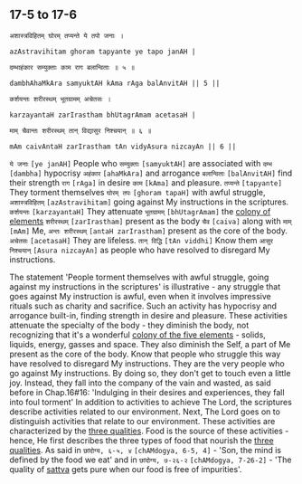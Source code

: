 ## 17-5 to 17-6


```shloka-sa
अशास्त्रविहितम् घोरम् तप्यन्ते ये तपो जनाः ।
```
```shloka-sa-hk
azAstravihitam ghoram tapyante ye tapo janAH |
```
```shloka-sa
दम्भाहंकार सम्युक्ताः काम राग बलान्विताः ॥ ५ ॥
```
```shloka-sa-hk
dambhAhaMkAra samyuktAH kAma rAga balAnvitAH || 5 ||
```

```shloka-sa
कर्शयन्तः शरीरस्थम् भूतग्रामम् अचेतसः ।
```
```shloka-sa-hk
karzayantaH zarIrastham bhUtagrAmam acetasaH |
```
```shloka-sa
माम् चैवान्तः शरीरस्थम् तान् विद्यासुर निश्चयान् ॥ ६ ॥
```
```shloka-sa-hk
mAm caivAntaH zarIrastham tAn vidyAsura nizcayAn || 6 ||
```

`ये जनाः` `[ye janAH]` People who `सम्युक्ताः` `[samyuktAH]` are associated with `दम्भ` `[dambha]` hypocrisy `अहंकार` `[ahaMkAra]` and arrogance `बलान्विताः` `[balAnvitAH]` find their strength `राग` `[rAga]` in desire `काम` `[kAma]` and pleasure. `तप्यन्ते` `[tapyante]` They torment themselves `घोरम् तपः` `[ghoram tapaH]` with awful struggle, `अशास्त्रविहितम्` `[azAstravihitam]` going against My instructions in the scriptures.
`कर्शयन्तः` `[karzayantaH]` They attenuate `भूतग्रामम्` `[bhUtagrAmam]` the [colony of elements](five_elements) `शरीरस्थम्` `[zarIrastham]` present as the body `चैव` `[caiva]` along with `माम्` `[mAm]` Me, `अन्तः शरीरस्थम्` `[antaH zarIrastham]` present as the core of the body. `अचेतसः` `[acetasaH]` They are lifeless. `तान् विद्धि` `[tAn viddhi]` Know them `आसुर निश्चयान्` `[Asura nizcayAn]` as people who have resolved to disregard My instructions.

The statement 'People torment themselves with awful struggle, going against my instructions in the scriptures' is illustrative - any struggle that goes against My instruction is awful, even when it involves impressive rituals such as charity and sacrifice. Such an activity has hypocrisy and arrogance built-in, finding strength in desire and pleasure.
These activities attenuate the specialty of the body - they diminish the body, not recognizing that it's a wonderful [colony of the five elements](five_elements) - solids, liquids, energy, gasses and space. They also diminish the Self, a part of Me present as the core of the body. 
Know that people who struggle this way have resolved to disregard My instructions. They are the very people who go against My instructions. By doing so, they don't get to touch even a little joy. Instead, they fall into the company of the vain and wasted, as said before in Chap.16#16: 'Indulging in their desires and experiences, they fall into foul torment'
In addition to activities to achieve The Lord, the scriptures describe activities related to our environment. Next, The Lord goes on to distinguish activities that relate to our environment. These activities are characterized by the [three qualities](satva_rajas_tamas).
Food is the source of these activities - hence, He first describes the three types of food that nourish the [three qualities](satva_rajas_tamas). As said in `छांदोग्य, ६-५, ४` `[chAMdogya, 6-5, 4]` - 'Son, the mind is defined by the food we eat' and in `छांदोग्य, ७-२६-२` `[chAMdogya, 7-26-2]` - 'The quality of [sattva](sattva) gets pure when our food is free of impurities'. 

